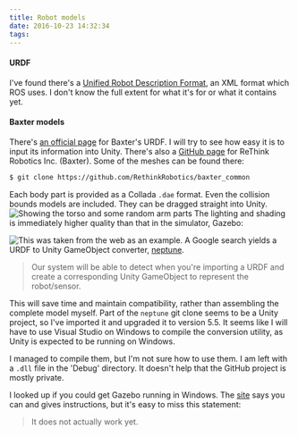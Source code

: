 ```yaml
---
title: Robot models
date: 2016-10-23 14:32:34
tags:
---
```

#### URDF
I've found there's a [Unified Robot Description Format](http://wiki.ros.org/urdf), an XML format which ROS uses.
I don't know the full extent for what it's for or what it contains yet.

#### Baxter models
There's [an official page](http://sdk.rethinkrobotics.com/wiki/URDF) for Baxter's URDF.
I will try to see how easy it is to input its information into Unity.
There's also a [GitHub page](https://github.com/RethinkRobotics) for ReThink Robotics Inc. (Baxter).
Some of the meshes can be found there:
```zsh
$ git clone https://github.com/RethinkRobotics/baxter_common
```
Each body part is provided as a Collada `.dae` format.
Even the collision bounds models are included.
They can be dragged straight into Unity.
![Showing the torso and some random arm parts](/Robotic-Telepresence/2016/10/23/Robot-models/Models.png)
The lighting and shading is immediately higher quality than that in the simulator, Gazebo:

![This was taken from the web as an example.](/Robotic-Telepresence/2016/10/23/Robot-models/Gazebo.png)
A Google search yields a URDF to Unity GameObject converter, [neptune](https://github.com/MangoMangoDevelopment/neptune/wiki/Importing-and-Displaying-URDF-file).
> Our system will be able to detect when you're importing a URDF and create a corresponding Unity GameObject to represent the robot/sensor.

This will save time and maintain compatibility, rather than assembling the complete model myself.
Part of the `neptune` git clone seems to be a Unity project, so I've imported it and upgraded it to version 5.5.
It seems like I will have to use Visual Studio on Windows to compile the conversion utility, as Unity is expected to be running on Windows.

I managed to compile them, but I'm not sure how to use them. I am left with a `.dll` file in the 'Debug' directory.
It doesn't help that the GitHub project is mostly private.

I looked up if you could get Gazebo running in Windows.
The [site](http://gazebosim.org/tutorials?tut=install_on_windows&cat=install) says you can and gives instructions, but it's easy to miss this statement:
> It does not actually work yet.
